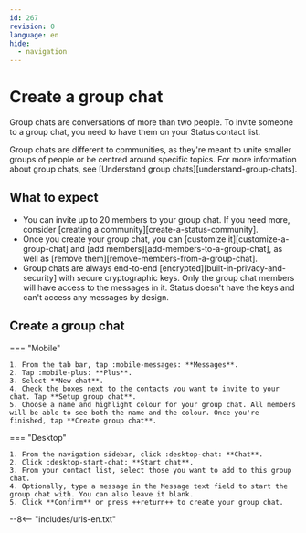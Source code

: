 ```yaml
---
id: 267
revision: 0
language: en
hide:
  - navigation
---
```


# Create a group chat

Group chats are conversations of more than two people. To invite someone to a group chat, you need to have them on your Status contact list.

Group chats are different to communities, as they're meant to unite smaller groups of people or be centred around specific topics. For more information about group chats, see [Understand group chats][understand-group-chats].

## What to expect

- You can invite up to 20 members to your group chat. If you need more, consider [creating a community][create-a-status-community].
- Once you create your group chat, you can [customize it][customize-a-group-chat] and [add members][add-members-to-a-group-chat], as well as [remove them][remove-members-from-a-group-chat].
- Group chats are always end-to-end [encrypted][built-in-privacy-and-security] with secure cryptographic keys. Only the group chat members will have access to the messages in it. Status doesn't have the keys and can't access any messages by design.

## Create a group chat

=== "Mobile"

    1. From the tab bar, tap :mobile-messages: **Messages**.
    2. Tap :mobile-plus: **Plus**.
    3. Select **New chat**.
    4. Check the boxes next to the contacts you want to invite to your chat. Tap **Setup group chat**.
    5. Choose a name and highlight colour for your group chat. All members will be able to see both the name and the colour. Once you're finished, tap **Create group chat**.

=== "Desktop"

    1. From the navigation sidebar, click :desktop-chat: **Chat**.
    2. Click :desktop-start-chat: **Start chat**.
    3. From your contact list, select those you want to add to this group chat.
    4. Optionally, type a message in the Message text field to start the group chat with. You can also leave it blank.
    5. Click **Confirm** or press ++return++ to create your group chat.

--8<-- "includes/urls-en.txt"
